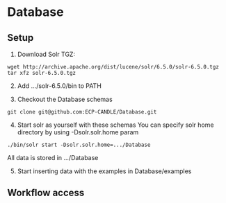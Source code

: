 # Database

## Setup

1. Download Solr TGZ:
```
wget http://archive.apache.org/dist/lucene/solr/6.5.0/solr-6.5.0.tgz
tar xfz solr-6.5.0.tgz
```

2. Add .../solr-6.5.0/bin to PATH

3. Checkout the Database schemas
```
git clone git@github.com:ECP-CANDLE/Database.git
```

4. Start solr as yourself with these schemas
You can specify solr home directory by using -Dsolr.solr.home param
```
./bin/solr start -Dsolr.solr.home=.../Database
```
All data is stored in .../Database

5. Start inserting data with the examples in Database/examples

## Workflow access
